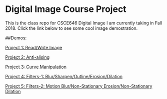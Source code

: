 # Digital Image Course Project
This is the class repo for CSCE646 Digital Image I am currently taking in Fall 2018. Click the link below to see some cool image demostration.

##Demos:

[Project 1: Read/Write Image](http://people.tamu.edu/~junqiyang/csce646/pr01/index.html)

[Project 2: Anti-alising](http://people.tamu.edu/~junqiyang/csce646/pr02/index.html)

[Project 3: Curve Manipulation](http://people.tamu.edu/~junqiyang/csce646/pr03/index.html)

[Project 4: Filters-1: Blur/Sharpen/Outline/Erosion/Dilation](http://people.tamu.edu/~junqiyang/csce646/pr04/index.html)

[Project 5: Filters-2: Motion Blur/Non-Stationary Erosion/Non-Stationary Dilation](http://people.tamu.edu/~junqiyang/csce646/pr05/index.html)
